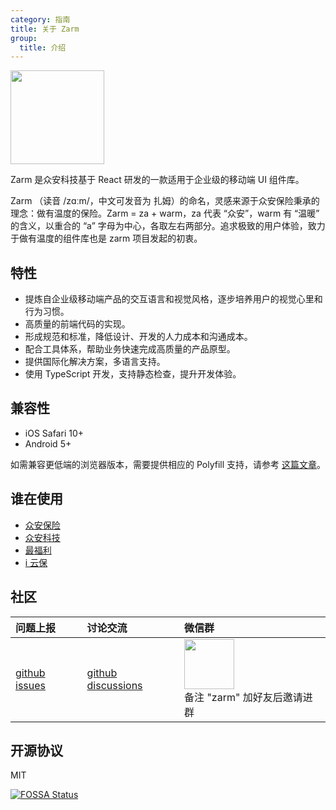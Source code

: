 ```yaml
---
category: 指南
title: 关于 Zarm
group:
  title: 介绍
---
```


<img width="150" src="https://zarm.design/images/logo.1a6cfc30.svg">

Zarm 是众安科技基于 React 研发的一款适用于企业级的移动端 UI 组件库。

Zarm （读音 /zɑːm/，中文可发音为 扎姆）的命名，灵感来源于众安保险秉承的理念：做有温度的保险。Zarm = za + warm，za 代表 “众安”，warm 有 “温暖” 的含义，以重合的 “a” 字母为中心，各取左右两部分。追求极致的用户体验，致力于做有温度的组件库也是 zarm 项目发起的初衷。

## 特性

- 提炼自企业级移动端产品的交互语言和视觉风格，逐步培养用户的视觉心里和行为习惯。
- 高质量的前端代码的实现。
- 形成规范和标准，降低设计、开发的人力成本和沟通成本。
- 配合工具体系，帮助业务快速完成高质量的产品原型。
- 提供国际化解决方案，多语言支持。
- 使用 TypeScript 开发，支持静态检查，提升开发体验。

## 兼容性

- iOS Safari 10+
- Android 5+

如需兼容更低端的浏览器版本，需要提供相应的 Polyfill 支持，请参考 [这篇文章](#/docs/polyfill)。

## 谁在使用

- <a href="https://www.zhongan.com" target="_blank">众安保险</a>
- <a href="https://www.zhongan.io" target="_blank">众安科技</a>
- <a href="https://zuifuli.com" target="_blank">最福利</a>
- <a href="https://www.iyunbao.com" target="_blank">i 云保</a>

## 社区

| 问题上报                                                                               | 讨论交流                                                                                         | 微信群                                                                                                     |
| :------------------------------------------------------------------------------------- | :----------------------------------------------------------------------------------------------- | :--------------------------------------------------------------------------------------------------------- |
| <a href="https://github.com/ZhongAnTech/zarm/issues" target="_blank">github issues</a> | <a href="https://github.com/ZhongAnTech/zarm/discussions" target="_blank">github discussions</a> | <img src="https://cdn-health.zhongan.com/zarm/qrcode.jpg" width="80" /> <br />备注 "zarm" 加好友后邀请进群 |

## 开源协议

MIT

[![FOSSA Status](https://app.fossa.io/api/projects/git%2Bgithub.com%2FZhongAnTech%2Fzarm.svg?type=large)](https://app.fossa.io/projects/git%2Bgithub.com%2FZhongAnTech%2Fzarm?ref=badge_large)
